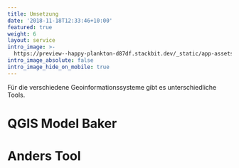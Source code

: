 ```yaml
---
title: Umsetzung
date: '2018-11-18T12:33:46+10:00'
featured: true
weight: 6
layout: service
intro_image: >-
  https://preview--happy-plankton-d87df.stackbit.dev/_static/app-assets/fabrik_catalogue.svg
intro_image_absolute: false
intro_image_hide_on_mobile: true
---
```

Für die verschiedene Geoinformationssysteme gibt es unterschiedliche Tools. 

# QGIS Model Baker

# Anders Tool

